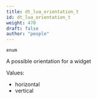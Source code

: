 ```yaml
---
title: dt_lua_orientation_t
id: dt_lua_orientation_t
weight: 470
draft: false
author: "people"
---
```


`enum`

A possible orientation for a widget

Values:
* horizontal
* vertical

